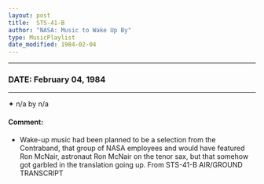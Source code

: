 ```yaml
---
layout: post
title:  STS-41-B
author: "NASA: Music to Wake Up By"
type: MusicPlaylist
date_modified: 1984-02-04
---
```


----
### DATE: February 04, 1984
----
✦ n/a by n/a

#### Comment:
* Wake-up music had been planned to be a selection from the Contraband, that group of NASA employees and would have featured Ron McNair, astronaut Ron McNair on the tenor sax, but that somehow got garbled in the translation going up. From STS-41-B AIR/GROUND TRANSCRIPT
